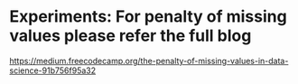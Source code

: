 # Experiments: For penalty of missing values please refer the full blog
https://medium.freecodecamp.org/the-penalty-of-missing-values-in-data-science-91b756f95a32

